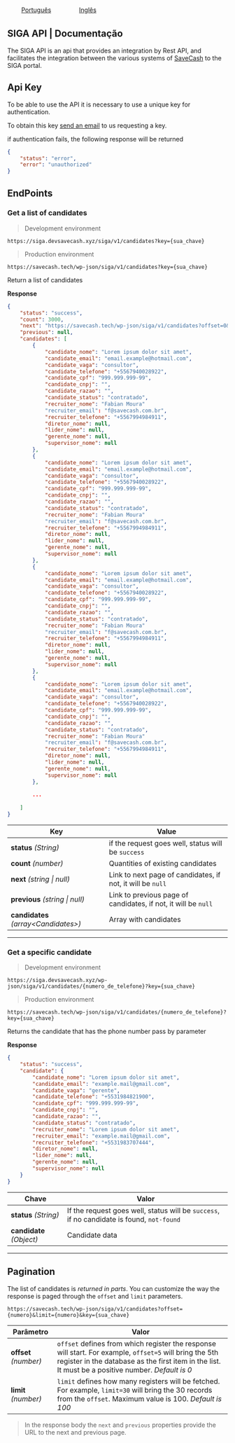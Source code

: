 
<div style="display: flex; justify-content: left; width: 100%;">
    <span style="padding: 4px 2rem;"><a href="https://another-equipe.github.io/SIGA-API-documentation/">Português</a></span>
    <span style="padding: 4px 2rem;"><a href="https://another-equipe.github.io/SIGA-API-documentation/lang/en/">Inglês</a></span>
</div>

## SIGA API | Documentação


The SIGA API is an api that provides an integration by Rest API, and facilitates the integration between the various systems of [SaveCash](https://www.savecash.com.br/) to the SIGA portal.


## Api Key

To be able to use the API it is necessary to use a unique key for authentication.

To obtain this key [send an email](mailto:rodrigo.zillesg@savecash.com.br) to us requesting a key.

if authentication fails, the following response will be returned

```json
{
    "status": "error",
    "error": "unauthorized"
}
```


## EndPoints

### Get a list of candidates

> Development environment
```
https://siga.devsavecash.xyz/siga/v1/candidates?key={sua_chave}
```

> Production environment
```
https://savecash.tech/wp-json/siga/v1/candidates?key={sua_chave}
```

Return a list of candidates

**Response**

```json
{
    "status": "success",
    "count": 3000,
    "next": "https://savecash.tech/wp-json/siga/v1/candidates?offset=0&limit=100&key={sua_chave}",
    "previous": null,
    "candidates": [
        {
            "candidate_nome": "Lorem ipsum dolor sit amet",
            "candidate_email": "email.example@hotmail.com",
            "candidate_vaga": "consultor",
            "candidate_telefone": "+5567940028922",
            "candidate_cpf": "999.999.999-99",
            "candidate_cnpj": "",
            "candidate_razao": "",
            "candidate_status": "contratado",
            "recruiter_nome": "Fabian Moura"
            "recruiter_email": "f@savecash.com.br",
            "recruiter_telefone": "+5567994984911",
            "diretor_nome": null,
            "lider_nome": null,
            "gerente_nome": null,
            "supervisor_nome": null
        },
        {
            "candidate_nome": "Lorem ipsum dolor sit amet",
            "candidate_email": "email.example@hotmail.com",
            "candidate_vaga": "consultor",
            "candidate_telefone": "+5567940028922",
            "candidate_cpf": "999.999.999-99",
            "candidate_cnpj": "",
            "candidate_razao": "",
            "candidate_status": "contratado",
            "recruiter_nome": "Fabian Moura"
            "recruiter_email": "f@savecash.com.br",
            "recruiter_telefone": "+5567994984911",
            "diretor_nome": null,
            "lider_nome": null,
            "gerente_nome": null,
            "supervisor_nome": null
        },
        {
            "candidate_nome": "Lorem ipsum dolor sit amet",
            "candidate_email": "email.example@hotmail.com",
            "candidate_vaga": "consultor",
            "candidate_telefone": "+5567940028922",
            "candidate_cpf": "999.999.999-99",
            "candidate_cnpj": "",
            "candidate_razao": "",
            "candidate_status": "contratado",
            "recruiter_nome": "Fabian Moura"
            "recruiter_email": "f@savecash.com.br",
            "recruiter_telefone": "+5567994984911",
            "diretor_nome": null,
            "lider_nome": null,
            "gerente_nome": null,
            "supervisor_nome": null
        },
        {
            "candidate_nome": "Lorem ipsum dolor sit amet",
            "candidate_email": "email.example@hotmail.com",
            "candidate_vaga": "consultor",
            "candidate_telefone": "+5567940028922",
            "candidate_cpf": "999.999.999-99",
            "candidate_cnpj": "",
            "candidate_razao": "",
            "candidate_status": "contratado",
            "recruiter_nome": "Fabian Moura"
            "recruiter_email": "f@savecash.com.br",
            "recruiter_telefone": "+5567994984911",
            "diretor_nome": null,
            "lider_nome": null,
            "gerente_nome": null,
            "supervisor_nome": null
        },
        
        ...
        
    ]
}
```

| Key  | Value |
|---|---|
| **status** *(String)* | if the request goes well, status will be `success`
| **count** *(number)*  | Quantities of existing candidates |
| **next** *(string \| null)*  | Link to next page of candidates, if not, it will be `null` |
| **previous** *(string \| null)*  | Link to previous page of candidates, if not, it will be `null` |
| **candidates** *(array\<Candidates\>)*  | Array with candidates

<hr>

### Get a specific candidate

> Development environment
```
https://siga.devsavecash.xyz/wp-json/siga/v1/candidates/{numero_de_telefone}?key={sua_chave}
```

> Production environment
```
https://savecash.tech/wp-json/siga/v1/candidates/{numero_de_telefone}?key={sua_chave}
```

Returns the candidate that has the phone number pass by parameter

**Response**

```json
{
    "status": "success",
    "candidate": {
        "candidate_nome": "Lorem ipsum dolor sit amet",
        "candidate_email": "example.mail@gmail.com",
        "candidate_vaga": "gerente",
        "candidate_telefone": "+5531984821900",
        "candidate_cpf": "999.999.999-99",
        "candidate_cnpj": "",
        "candidate_razao": "",
        "candidate_status": "contratado",
        "recruiter_nome": "Lorem ipsum dolor sit amet",
        "recruiter_email": "example.mail@gmail.com",
        "recruiter_telefone": "+5531983707444",
        "diretor_nome": null,
        "lider_nome": null,
        "gerente_nome": null,
        "supervisor_nome": null
    }
}
```

| Chave  | Valor |
|---|---|
| **status** *(String)* | If the request goes well, status will be `success`, if no candidate is found, `not-found` |
| **candidate** *(Object)*  | Candidate data |

<hr>

## Pagination

The list of candidates is *returned in parts*. You can customize the way the response is paged through the `offset` and `limit` parameters.

```
https://savecash.tech/wp-json/siga/v1/candidates?offset={numero}&limit={numero}&key={sua_chave}
```

| Parâmetro  | Valor |
|---|---|
| **offset** *(number)* | `offset` defines from which register the response will start. For example, `offset=5` will bring the 5th register in the database as the first item in the list. It must be a positive number. *Default is 0* |
| **limit** *(number)*  | `limit` defines how many registers will be fetched. For example, `limit=30` will bring the 30 records from the `offset`. Maximum value is 100. *Default is 100* |

> In the response body the `next` and `previous` properties provide the URL to the next and previous page.


